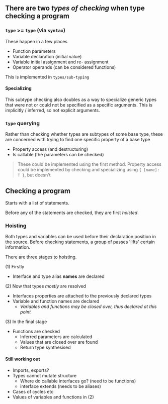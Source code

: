 ## There are two *types of checking* when type checking a program

### `type` >= `type` (via `syntax`)
These happen in a few places
- Function parameters
- Variable declaration (initial value)
- Variable initial assignment and re- assignment
- Operator operands (can be considered functions)

This is implemented in `types/sub-typing`

#### Specializing
This subtype checking also doubles as a way to specialize generic types that were not or could not be specified as a specific arguments. This is implicitly / inferred, so not explicit arguments.

### `type` querying

Rather than checking whether types are subtypes of some base type, these are concerned with trying to find one specific property of a base type
- Property access (and destructuring)
- Is callable (the parameters can be checked)

> These could be implemented using the first method. Property access could be implemented by checking and specializing using `{ [name]: T }`, but doesn't

## Checking a program
Starts with a list of statements.

Before any of the statements are checked, they are first *hoisted*.

### Hoisting
Both types and variables can be used before their declaration position in the source. Before checking statements, a group of passes 'lifts' certain information.

There are three stages to hoisting.

(1) Firstly
- Interface and type alias **names** are declared

(2) Now that types *mostly* are resolved
- Interfaces properties are attached to the previously declared types
- Variable and function names are declared
    - *Variables and functions may be closed over, thus declared at this point*

(3) In the final stage
- Functions are checked
    - Inferred parameters are calculated
    - Values that are closed over are found
    - Return type synthesised

#### Still working out
- Imports, exports?
- Types cannot mutate structure
    - Where do callable interfaces go? (need to be functions)
    - interface extends (needs to be aliases)
- Cases of cycles etc
- Values of variables and functions in (2)
